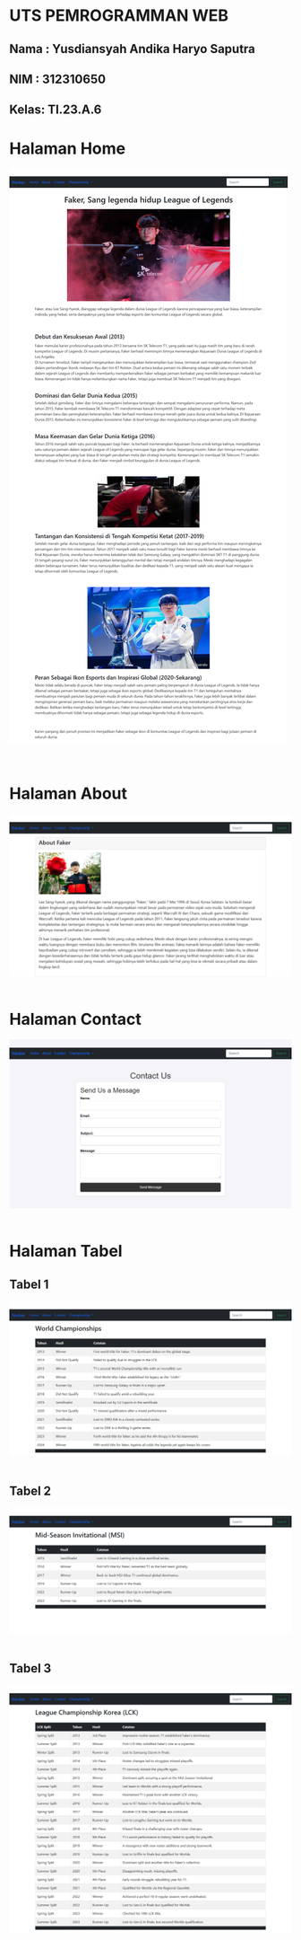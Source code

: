 # UTS PEMROGRAMMAN WEB

## Nama : Yusdiansyah Andika Haryo Saputra
## NIM  : 312310650
## Kelas: TI.23.A.6

# Halaman Home
![Alt Text](assets/img/Homelocalhost.png)

&nbsp;

# Halaman About
![Alt Text](assets/img/Aboutlocalhost.png)
&nbsp;

# Halaman Contact
![Alt Text](assets/img/Contactlocalhost.png)
&nbsp;

# Halaman Tabel
## Tabel 1
![Alt Text](assets/img/Worldlocalhost.png)
&nbsp;
## Tabel 2
![Alt Text](assets/img/MSIlocalhost.png)
&nbsp;
## Tabel 3
![Alt Text](assets/img/LCKlocalhost.png)
